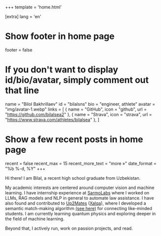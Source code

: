 +++
template = 'home.html'

[extra]
lang = 'en'

# Show footer in home page
footer = false

# If you don't want to display id/bio/avatar, simply comment out that line
name = "Bilol Bakhrillaev"
id = "bilalsns"
bio = "engineer, athlete"
avatar = "img/avatar-1.webp"
links = [
    { name = "GitHub", icon = "github", url = "https://github.com/bilalsea2" },
    { name = "Strava", icon = "strava", url = "https://www.strava.com/athletes/bilalsea" },
]

# Show a few recent posts in home page
recent = false
recent_max = 15
recent_more_text = "more »"
date_format = "%b %-d, %Y"
+++

Hi there! I am Bilal, a recent high school graduate from Uzbekistan. 

My academic interests are centered around computer vision and machine learning. I have internship experience at [SarmoLabs](https://sarmo.vc/) where I worked on LLMs, RAG models and NLP in general to automate law assistance. I have also found and contributed to [Up2Mates](https://github.com/bilalsea2/up2mates) ([Xalqa](https://t.me/Xalqauzbot)), where I developed a semantic match-making algorithm [(see here)](https://github.com/bilalsea2/Semantic-Sort) for connecting like-minded students. I am currently learning quantum physics and exploring deeper in the field of machine learning.

Beyond that, I actively run, work on passion projects, and read.

